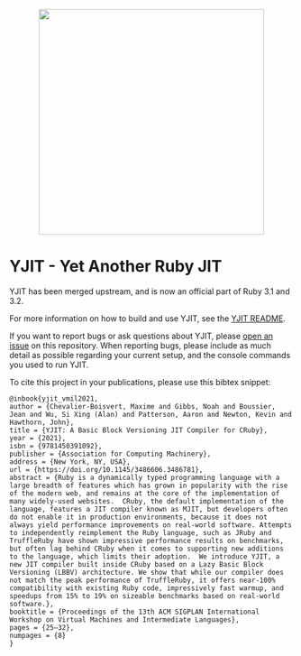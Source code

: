 <p align="center">
  <a href="https://yjit.org/" target="_blank" rel="noopener noreferrer">
    <img src="https://user-images.githubusercontent.com/224488/131155756-aa8fb528-a813-4dfd-99ac-8785c3d5eed7.png" width="400">
  </a>
</p>

YJIT - Yet Another Ruby JIT
===========================

YJIT has been merged upstream, and is now an official part of Ruby 3.1 and 3.2.

For more information on how to build and use YJIT, see the [YJIT README](https://github.com/ruby/ruby/blob/master/doc/yjit/yjit.md).

If you want to report bugs or ask questions about YJIT, please [open an issue](https://github.com/Shopify/yjit/issues) on this repository. When reporting bugs, please include as much detail as possible regarding your current setup, and the console commands you used to run YJIT.

To cite this project in your publications, please use this bibtex snippet:

```
@inbook{yjit_vmil2021,
author = {Chevalier-Boisvert, Maxime and Gibbs, Noah and Boussier, Jean and Wu, Si Xing (Alan) and Patterson, Aaron and Newton, Kevin and Hawthorn, John},
title = {YJIT: A Basic Block Versioning JIT Compiler for CRuby},
year = {2021},
isbn = {9781450391092},
publisher = {Association for Computing Machinery},
address = {New York, NY, USA},
url = {https://doi.org/10.1145/3486606.3486781},
abstract = {Ruby is a dynamically typed programming language with a large breadth of features which has grown in popularity with the rise of the modern web, and remains at the core of the implementation of many widely-used websites.  CRuby, the default implementation of the language, features a JIT compiler known as MJIT, but developers often do not enable it in production environments, because it does not always yield performance improvements on real-world software. Attempts to independently reimplement the Ruby language, such as JRuby and TruffleRuby have shown impressive performance results on benchmarks, but often lag behind CRuby when it comes to supporting new additions to the language, which limits their adoption.  We introduce YJIT, a new JIT compiler built inside CRuby based on a Lazy Basic Block Versioning (LBBV) architecture. We show that while our compiler does not match the peak performance of TruffleRuby, it offers near-100% compatibility with existing Ruby code, impressively fast warmup, and speedups from 15% to 19% on sizeable benchmarks based on real-world software.},
booktitle = {Proceedings of the 13th ACM SIGPLAN International Workshop on Virtual Machines and Intermediate Languages},
pages = {25–32},
numpages = {8}
}
```
